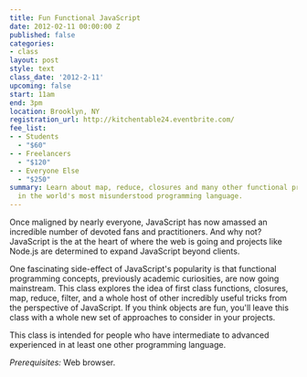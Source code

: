 ```yaml
---
title: Fun Functional JavaScript
date: 2012-02-11 00:00:00 Z
published: false
categories:
- class
layout: post
style: text
class_date: '2012-2-11'
upcoming: false
start: 11am
end: 3pm
location: Brooklyn, NY
registration_url: http://kitchentable24.eventbrite.com/
fee_list:
- - Students
  - "$60"
- - Freelancers
  - "$120"
- - Everyone Else
  - "$250"
summary: Learn about map, reduce, closures and many other functional programming tricks
  in the world's most misunderstood programming language.
---
```


Once maligned by nearly everyone, JavaScript has now amassed an
incredible number of devoted fans and practitioners. And why not?
JavaScript is the at the heart of where the web is going and projects
like Node.js are determined to expand JavaScript beyond clients.

One fascinating side-effect of JavaScript's popularity is that
functional programming concepts, previously academic curiosities, are
now going mainstream. This class explores the idea of first class
functions, closures, map, reduce, filter, and a whole host of other
incredibly useful tricks from the perspective of JavaScript. If you
think objects are fun, you'll leave this class with a whole new set of
approaches to consider in your projects.

This class is intended for people who have intermediate to advanced
experienced in at least one other programming language.

*Prerequisites:* Web browser.


